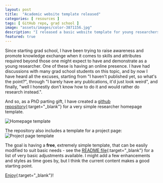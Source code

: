 ```yaml
---
layout: post
title:  "Academic website template released"
categories: [ resources ]
tags: [ GitHub repo, grad school ]
image: "assets/images/color-3871156.jpg"
description: "I released a basic website template for young researchers - check it out!" 
featured: true
---
```


Since starting grad school, I have been trying to raise awareness and promote knowledge exchange when it comes to skills and attributes required beyond those one might expect to have and demonstrate as a young researcher. 
One of these is having an online presence. I have had discussions with many grad school students on this topic, and by now I have heard all the excuses, starting from "I haven't published yet, so what's the point?", through "I barely have any publications, it'd just look weird", and finally, "well I honestly don't know how to do it and would rather do research instead.".

And so, as a PhD parting gift, I have created a [github repository](https://github.com/r02b/academic-website-template){:target="_blank"} for a very simple researcher homepage template.

<img class="image-right" alt="Homepage template" src="{{ site.baseurl }}/assets/images/academic-homepage/main-page.jpg" /> 

The repository also includes a template for a project page:
<img class="image-right" alt="Project page template" src="{{ site.baseurl }}/assets/images/academic-homepage/project-page.jpg" /> 

The goal is having a <b>free</b>, extremely simple template, that can be easily modified to suit basic needs - see the [README file](https://github.com/r02b/academic-website-template/blob/main/README.md){:target="_blank"} for a list of very basic adjustments available.
I might add a few enhancements and styles as time goes by, but I think the current content makes a good starting point.

[Enjoy](https://github.com/r02b/academic-website-template){:target="_blank"}!